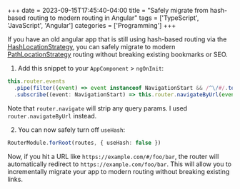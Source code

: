 +++
date = 2023-09-15T17:45:40-04:00
title = "Safely migrate from hash-based routing to modern routing in Angular"
tags = ['TypeScript', 'JavaScript', 'Angular']
categories = ['Programming']
+++

If you have an old angular app that is still using hash-based routing via the [HashLocationStrategy](https://angular.io/api/common/HashLocationStrategy), you can safely migrate to modern [PathLocationStrategy](https://angular.io/api/common/PathLocationStrategy) routing without breaking existing bookmarks or SEO.

1. Add this snippet to your `AppComponent` > `ngOnInit`:

```typescript
this.router.events
  .pipe(filter((event) => event instanceof NavigationStart && /^\/#/.test(event.url)))
  .subscribe((event: NavigationStart) => this.router.navigateByUrl(event.url.replace('/#', '')));
```

Note that `router.navigate` will strip any query params. I used `router.navigateByUrl` instead.

2. You can now safely turn off `useHash`:

```typescript
RouterModule.forRoot(routes, { useHash: false })
```

Now, if you hit a URL like `https://example.com/#/foo/bar`, the router will automatically redirect to `https://example.com/foo/bar`. This will allow you to incrementally migrate your app to modern routing without breaking existing links.
